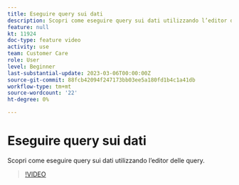 ```yaml
---
title: Eseguire query sui dati
description: Scopri come eseguire query sui dati utilizzando l’editor delle query.
feature: null
kt: 11924
doc-type: feature video
activity: use
team: Customer Care
role: User
level: Beginner
last-substantial-update: 2023-03-06T00:00:00Z
source-git-commit: 88fcb42094f247173bb03ee5a180fd1b4c1a41db
workflow-type: tm+mt
source-wordcount: '22'
ht-degree: 0%

---
```



# Eseguire query sui dati

Scopri come eseguire query sui dati utilizzando l’editor delle query.

>[!VIDEO](https://video.tv.adobe.com/v/3415814?quality=12)
